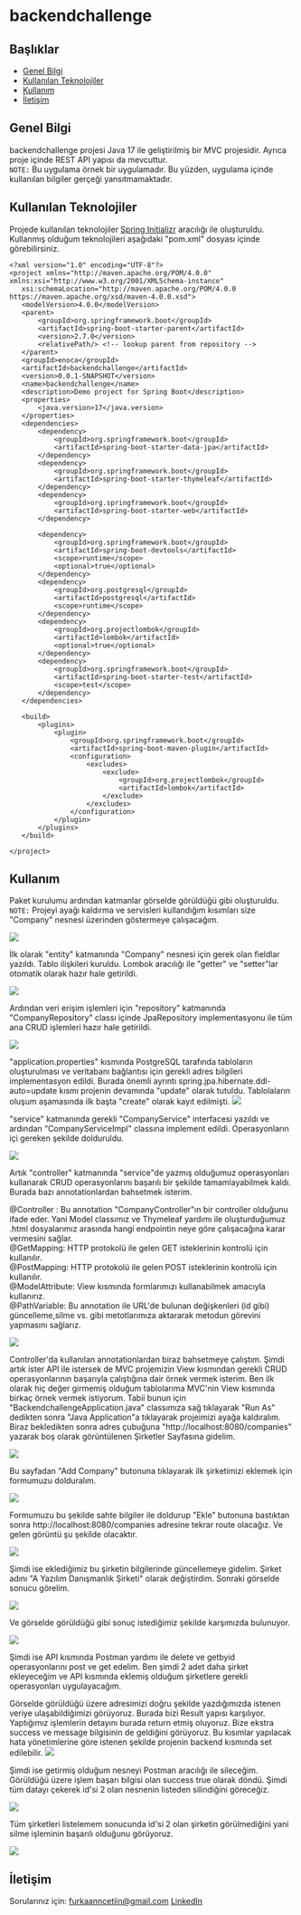 
# backendchallenge

## Başlıklar
* [Genel Bilgi](#genel-bilgi)
* [Kullanılan Teknolojiler](#kullanılan-teknolojiler)
* [Kullanım](#kullanım)
* [İletişim](#İletişim)

## Genel Bilgi
backendchallenge projesi Java 17 ile geliştirilmiş bir MVC projesidir. Ayrıca proje içinde REST API yapısı da mevcuttur.  
`NOTE:` Bu uygulama örnek bir uygulamadır. Bu yüzden, uygulama içinde kullanılan bilgiler gerçeği yansıtmamaktadır.

## Kullanılan Teknolojiler
Projede kullanılan teknolojiler [Spring Initializr](https://start.spring.io/) aracılığı ile oluşturuldu. Kullanmış olduğum teknolojileri aşağıdaki "pom.xml" dosyası içinde görebilirsiniz.  

 ```
<?xml version="1.0" encoding="UTF-8"?>
<project xmlns="http://maven.apache.org/POM/4.0.0" xmlns:xsi="http://www.w3.org/2001/XMLSchema-instance"
	xsi:schemaLocation="http://maven.apache.org/POM/4.0.0 https://maven.apache.org/xsd/maven-4.0.0.xsd">
	<modelVersion>4.0.0</modelVersion>
	<parent>
		<groupId>org.springframework.boot</groupId>
		<artifactId>spring-boot-starter-parent</artifactId>
		<version>2.7.0</version>
		<relativePath/> <!-- lookup parent from repository -->
	</parent>
	<groupId>enoca</groupId>
	<artifactId>backendchallenge</artifactId>
	<version>0.0.1-SNAPSHOT</version>
	<name>backendchallenge</name>
	<description>Demo project for Spring Boot</description>
	<properties>
		<java.version>17</java.version>
	</properties>
	<dependencies>
		<dependency>
			<groupId>org.springframework.boot</groupId>
			<artifactId>spring-boot-starter-data-jpa</artifactId>
		</dependency>
		<dependency>
			<groupId>org.springframework.boot</groupId>
			<artifactId>spring-boot-starter-thymeleaf</artifactId>
		</dependency>
		<dependency>
			<groupId>org.springframework.boot</groupId>
			<artifactId>spring-boot-starter-web</artifactId>
		</dependency>

		<dependency>
			<groupId>org.springframework.boot</groupId>
			<artifactId>spring-boot-devtools</artifactId>
			<scope>runtime</scope>
			<optional>true</optional>
		</dependency>
		<dependency>
			<groupId>org.postgresql</groupId>
			<artifactId>postgresql</artifactId>
			<scope>runtime</scope>
		</dependency>
		<dependency>
			<groupId>org.projectlombok</groupId>
			<artifactId>lombok</artifactId>
			<optional>true</optional>
		</dependency>
		<dependency>
			<groupId>org.springframework.boot</groupId>
			<artifactId>spring-boot-starter-test</artifactId>
			<scope>test</scope>
		</dependency>
	</dependencies>

	<build>
		<plugins>
			<plugin>
				<groupId>org.springframework.boot</groupId>
				<artifactId>spring-boot-maven-plugin</artifactId>
				<configuration>
					<excludes>
						<exclude>
							<groupId>org.projectlombok</groupId>
							<artifactId>lombok</artifactId>
						</exclude>
					</excludes>
				</configuration>
			</plugin>
		</plugins>
	</build>

</project>

 ```

## Kullanım
Paket kurulumu ardından katmanlar görselde görüldüğü gibi oluşturuldu.
`NOTE:` Projeyi ayağı kaldırma ve servisleri kullandığım kısımları size "Company" nesnesi üzerinden göstermeye çalışacağım.


<img src="https://i.hizliresim.com/9tgwoqk.PNG?width=1329&height=683">

İlk olarak "entity" katmanında "Company" nesnesi için gerek olan fieldlar yazıldı. Tablo ilişkileri kuruldu. Lombok aracılığı ile "getter" ve "setter"lar otomatik olarak hazır hale getirildi.

<img src="https://i.hizliresim.com/pc2ycu2.PNG?width=1329&height=683">

Ardından veri erişim işlemleri için "repository" katmanında "CompanyRepository" classı içinde JpaRepository implementasyonu ile tüm ana CRUD işlemleri hazır hale getirildi.

<img src="https://i.hizliresim.com/6o4iw77.PNG?width=1329&height=683">

"application.properties" kısmında PostgreSQL tarafında tabloların oluşturulması ve veritabanı bağlantısı için gerekli adres bilgileri implementasyon edildi. Burada önemli ayrıntı spring.jpa.hibernate.ddl-auto=update kısmı projenin devamında "update" olarak tutuldu. Tablolaların oluşum aşamasında ilk başta "create" olarak kayıt edilmişti.
<img src="https://i.hizliresim.com/age656l.PNG?width=1329&height=683">

"service" katmanında gerekli "CompanyService" interfacesi yazıldı ve ardından "CompanyServiceImpl" classına implement edildi. Operasyonların içi gereken şekilde dolduruldu.

<img src="https://i.hizliresim.com/nte6zge.PNG?width=1329&height=683">

Artık "controller" katmanında "service"de yazmış olduğumuz operasyonları kullanarak CRUD operasyonlarını başarılı bir şekilde tamamlayabilmek kaldı. Burada bazı annotationlardan bahsetmek isterim.

@Controller : Bu annotation "CompanyController"ın bir controller olduğunu ifade eder. Yani Model classımız ve Thymeleaf yardımı ile oluşturduğumuz .html dosyalarımız arasında hangi endpointin neye göre çalışacağına karar vermesini sağlar.  
@GetMapping: HTTP protokolü ile gelen GET isteklerinin kontrolü için kullanılır.  
@PostMapping: HTTP protokolü ile gelen POST isteklerinin kontrolü için kullanılır.   
@ModelAttribute: View kısmında formlarımızı kullanabilmek amacıyla kullanırız.  
@PathVariable: Bu annotation ile URL'de bulunan değişkenleri (id gibi) güncelleme,silme vs. gibi metotlarımıza aktararak metodun görevini yapmasını sağlarız.  

<img src="https://i.hizliresim.com/8jg97hu.PNG ?width=1329&height=683">

Controller'da kullanılan annotationlardan biraz bahsetmeye çalıştım. Şimdi artık ister API ile istersek de MVC projemizin View kısmından gerekli CRUD operasyonlarının başarıyla çalıştığına dair örnek vermek isterim. Ben ilk olarak hiç değer girmemiş olduğum tablolarıma MVC'nin View kısmında birkaç örnek vermek istiyorum. Tabii bunun için "BackendchallengeApplication.java" classımıza sağ tıklayarak "Run As" dedikten sonra "Java Application"a tıklayarak projeimizi ayağa kaldıralım. Biraz bekledikten sonra adres çubuğuna "http://localhost:8080/companies" yazarak boş olarak görüntülenen Şirketler Sayfasına gidelim.

<img src="https://i.hizliresim.com/dfwtgf8.PNG?width=1329&height=683">

Bu sayfadan "Add Company" butonuna tıklayarak ilk şirketimizi eklemek için formumuzu dolduralım.

<img src="https://i.hizliresim.com/5x317ts.PNG?width=1329&height=683">

Formumuzu bu şekilde sahte bilgiler ile doldurup "Ekle" butonuna bastıktan sonra http://localhost:8080/companies adresine tekrar route olacağız. Ve gelen görüntü şu şekilde olacaktır.

<img src="https://i.hizliresim.com/26p90oj.PNG?width=1329&height=683">

Şimdi ise eklediğimiz bu şirketin bilgilerinde güncellemeye gidelim. Şirket adını "A Yazılım Danışmanlık Şirketi" olarak değiştirdim. Sonraki görselde sonucu görelim.

<img src="https://i.hizliresim.com/3x6yp0i.PNG?width=1329&height=683">

Ve görselde görüldüğü gibi sonuç istediğimiz şekilde karşımızda bulunuyor.

<img src="https://i.hizliresim.com/jzfubnm.PNG?width=1329&height=683">

Şimdi ise API kısmında Postman yardımı ile delete ve getbyid operasyonlarını post ve get edelim. Ben şimdi 2 adet daha şirket ekleyeceğim ve API kısmında eklemiş olduğum şirketlere gerekli operasyonları uygulayacağım.

Görselde görüldüğü üzere adresimizi doğru şekilde yazdığımızda istenen veriye ulaşabildiğimizi görüyoruz. Burada bizi Result yapısı karşılıyor. Yaptığımız işlemlerin detayını burada return etmiş oluyoruz. Bize ekstra success ve message bilgisinin de geldiğini görüyoruz. Bu kısımlar yapılacak hata yönetimlerine göre istenen şekilde projenin backend kısmında set edilebilir.
<img src="https://i.hizliresim.com/ebfw2jo.PNG?width=1329&height=683">

Şimdi ise getirmiş olduğum nesneyi Postman aracılığı ile sileceğim. Görüldüğü üzere işlem başarı bilgisi olan success true olarak döndü. Şimdi tüm datayı çekerek id'si 2 olan nesnenin listeden silindiğini göreceğiz.

<img src="https://i.hizliresim.com/jf607d5.PNG?width=1329&height=683">

Tüm şirketleri listelemem sonucunda id'si 2 olan şirketin görülmediğini yani silme işleminin başarılı olduğunu görüyoruz.

<img src="https://i.hizliresim.com/8osac2z.PNG?width=1329&height=683">

## İletişim
Sorularınız için:
furkaanncetiin@gmail.com
[LinkedIn](https://www.linkedin.com/in/furkaancetiin/)

